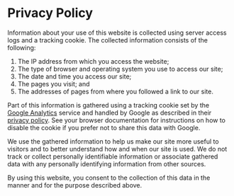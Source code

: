 <!--
Licensed under the Apache License, Version 2.0 (the "License");
you may not use this file except in compliance with the License.
You may obtain a copy of the License at

http://www.apache.org/licenses/LICENSE-2.0

Unless required by applicable law or agreed to in writing, software
distributed under the License is distributed on an "AS IS" BASIS,
WITHOUT WARRANTIES OR CONDITIONS OF ANY KIND, either express or implied.
See the License for the specific language governing permissions and
limitations under the License.
//-->

# Privacy Policy

Information about your use of this website is collected using server access logs and a tracking
cookie. The collected information consists of the following:

1. The IP address from which you access the website;
1. The type of browser and operating system you use to access our site;
1. The date and time you access our site;
1. The pages you visit; and
1. The addresses of pages from where you followed a link to our site.

Part of this information is gathered using a tracking cookie set by the
[Google Analytics](https://www.google.com/analytics/) service and handled by Google as described in
their [privacy policy](https://www.google.com/privacy.html). See your browser documentation for
instructions on how to disable the cookie if you prefer not to share this data with Google.

We use the gathered information to help us make our site more useful to visitors and to better
understand how and when our site is used. We do not track or collect personally identifiable
information or associate gathered data with any personally identifying information from other sources.

By using this website, you consent to the collection of this data in the manner and for the purpose
described above.


